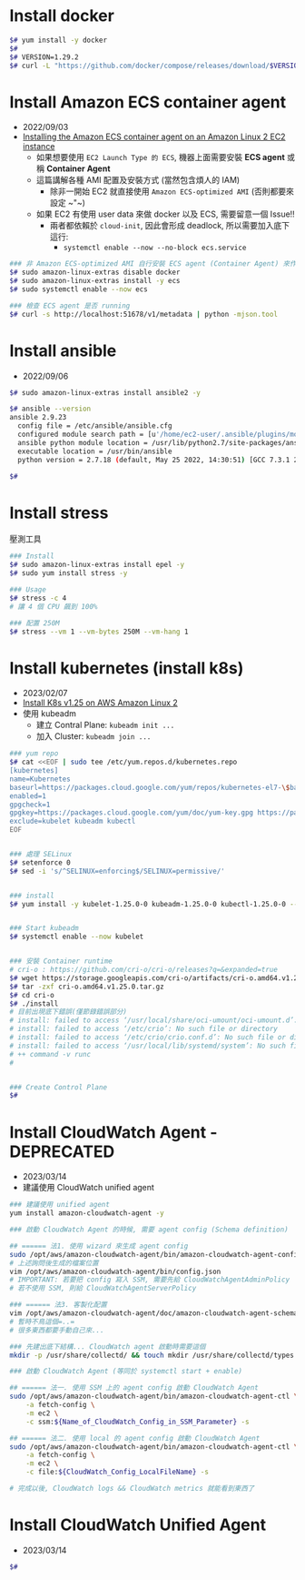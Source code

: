 


# Install docker

```bash
$# yum install -y docker
$# 
$# VERSION=1.29.2
$# curl -L "https://github.com/docker/compose/releases/download/$VERSION/docker-compose-$(uname -s)-$(uname -m)" -o /usr/local/bin/docker-compose
```


# Install Amazon ECS container agent

- 2022/09/03
- [Installing the Amazon ECS container agent on an Amazon Linux 2 EC2 instance](https://docs.aws.amazon.com/AmazonECS/latest/developerguide/ecs-agent-install.html#ecs-agent-install-al2)
    - 如果想要使用 `EC2 Launch Type 的 ECS`, 機器上面需要安裝 **ECS agent** 或稱 **Container Agent**
    - 這篇講解各種 AMI 配置及安裝方式 (當然包含煩人的 IAM)
        - 除非一開始 EC2 就直接使用 `Amazon ECS-optimized AMI` (否則都要來設定 ~"~)
    - 如果 EC2 有使用 user data 來做 docker 以及 ECS, 需要留意一個 Issue!!
        - 兩者都依賴於 `cloud-init`, 因此會形成 deadlock, 所以需要加入底下這行:
            - `systemctl enable --now --no-block ecs.service`

```bash
### 非 Amazon ECS-optimized AMI 自行安裝 ECS agent (Container Agent) 來作為 EC2 launch type 的 capacity provider
$# sudo amazon-linux-extras disable docker
$# sudo amazon-linux-extras install -y ecs
$# sudo systemctl enable --now ecs

### 檢查 ECS agent 是否 running
$# curl -s http://localhost:51678/v1/metadata | python -mjson.tool
```


# Install ansible

- 2022/09/06

```bash
$# sudo amazon-linux-extras install ansible2 -y

$# ansible --version
ansible 2.9.23
  config file = /etc/ansible/ansible.cfg
  configured module search path = [u'/home/ec2-user/.ansible/plugins/modules', u'/usr/share/ansible/plugins/modules']
  ansible python module location = /usr/lib/python2.7/site-packages/ansible
  executable location = /usr/bin/ansible
  python version = 2.7.18 (default, May 25 2022, 14:30:51) [GCC 7.3.1 20180712 (Red Hat 7.3.1-15)]

$# 
```


# Install stress

壓測工具

```bash
### Install
$# sudo amazon-linux-extras install epel -y
$# sudo yum install stress -y

### Usage
$# stress -c 4
# 讓 4 個 CPU 飆到 100%

### 配置 250M
$# stress --vm 1 --vm-bytes 250M --vm-hang 1
```


# Install kubernetes (install k8s)

- 2023/02/07
- [Install K8s v1.25 on AWS Amazon Linux 2](https://blog.devgenius.io/install-k8s-v1-25-on-amazon-linux-2-e2a717444736)
- 使用 kubeadm
    - 建立 Contral Plane: `kubeadm init ...`
    - 加入 Cluster: `kubeadm join ...`

```bash
### yum repo
$# cat <<EOF | sudo tee /etc/yum.repos.d/kubernetes.repo
[kubernetes]
name=Kubernetes
baseurl=https://packages.cloud.google.com/yum/repos/kubernetes-el7-\$basearch
enabled=1
gpgcheck=1
gpgkey=https://packages.cloud.google.com/yum/doc/yum-key.gpg https://packages.cloud.google.com/yum/doc/rpm-package-key.gpg
exclude=kubelet kubeadm kubectl
EOF


### 處理 SELinux
$# setenforce 0
$# sed -i 's/^SELINUX=enforcing$/SELINUX=permissive/' 


### install
$# yum install -y kubelet-1.25.0-0 kubeadm-1.25.0-0 kubectl-1.25.0-0 --disableexcludes=kubernetes


### Start kubeadm
$# systemctl enable --now kubelet


### 安裝 Container runtime
# cri-o : https://github.com/cri-o/cri-o/releases?q=&expanded=true
$# wget https://storage.googleapis.com/cri-o/artifacts/cri-o.amd64.v1.25.0.tar.gz
$# tar -zxf cri-o.amd64.v1.25.0.tar.gz
$# cd cri-o
$# ./install
# 目前出現底下錯誤(僅節錄錯誤部分)
# install: failed to access ‘/usr/local/share/oci-umount/oci-umount.d’: No such file or directory
# install: failed to access ‘/etc/crio’: No such file or directory
# install: failed to access ‘/etc/crio/crio.conf.d’: No such file or directory
# install: failed to access ‘/usr/local/lib/systemd/system’: No such file or directory
# ++ command -v runc
#


### Create Control Plane
$# 
```


# Install CloudWatch Agent - DEPRECATED

- 2023/03/14
- 建議使用 CloudWatch unified agent

```bash
### 建議使用 unified agent
yum install amazon-cloudwatch-agent -y

### 啟動 CloudWatch Agent 的時候, 需要 agent config (Schema definition)

## ====== 法1. 使用 wizard 來生成 agent config
sudo /opt/aws/amazon-cloudwatch-agent/bin/amazon-cloudwatch-agent-config-wizard
# 上述詢問後生成的檔案位置
vim /opt/aws/amazon-cloudwatch-agent/bin/config.json
# IMPORTANT: 若要把 config 寫入 SSM, 需要先給 CloudWatchAgentAdminPolicy
# 若不使用 SSM, 則給 CloudWatchAgentServerPolicy

### ====== 法3. 客製化配置
vim /opt/aws/amazon-cloudwatch-agent/doc/amazon-cloudwatch-agent-schema.json
# 暫時不鳥這個=..=
# 很多東西都要手動自己來...

### 先建出底下結構... CloudWatch agent 啟動時需要這個
mkdir -p /usr/share/collectd/ && touch mkdir /usr/share/collectd/types.db

### 啟動 CloudWatch Agent (等同於 systemctl start + enable)

## ====== 法一. 使用 SSM 上的 agent config 啟動 CloudWatch Agent
sudo /opt/aws/amazon-cloudwatch-agent/bin/amazon-cloudwatch-agent-ctl \
    -a fetch-config \
    -m ec2 \
    -c ssm:${Name_of_CloudWatch_Config_in_SSM_Parameter} -s

## ====== 法二. 使用 local 的 agent config 啟動 CloudWatch Agent
sudo /opt/aws/amazon-cloudwatch-agent/bin/amazon-cloudwatch-agent-ctl \
    -a fetch-config \
    -m ec2 \
    -c file:${CloudWatch_Config_LocalFileName} -s

# 完成以後, CloudWatch logs && CloudWatch metrics 就能看到東西了
```


# Install CloudWatch Unified Agent

- 2023/03/14

```bash
$# 
```

